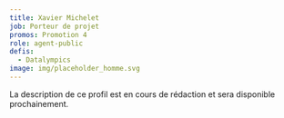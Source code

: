```yaml
---
title: Xavier Michelet
job: Porteur de projet
promos: Promotion 4
role: agent-public
defis:
  - Datalympics
image: img/placeholder_homme.svg
---
```

La description de ce profil est en cours de rédaction et sera disponible prochainement.